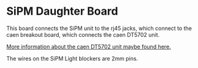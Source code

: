 # SiPM Daughter Board

This board connects the SiPM unit to the rj45 jacks, which connect to the caen breakout board, which connects the caen DT5702 unit.

[More information about the caen DT5702 unit maybe found here.](http://www.caen.it/jsp/Template2/CaenProd.jsp?idmod=1040&parent=10)

The wires on the SiPM Light blockers are 2mm pins.